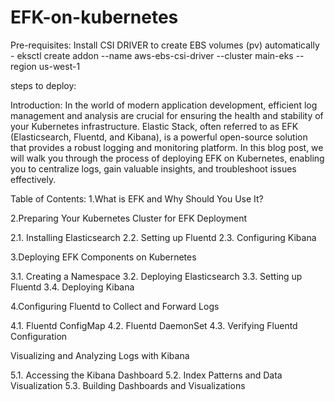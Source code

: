 # EFK-on-kubernetes

Pre-requisites:
Install CSI DRIVER to create EBS volumes (pv) automatically - eksctl create addon --name aws-ebs-csi-driver --cluster main-eks --region us-west-1 

steps to deploy:

Introduction: 
In the world of modern application development, efficient log management and analysis are crucial for ensuring the health and stability of your Kubernetes infrastructure. Elastic Stack, often referred to as EFK (Elasticsearch, Fluentd, and Kibana), is a powerful open-source solution that provides a robust logging and monitoring platform. In this blog post, we will walk you through the process of deploying EFK on Kubernetes, enabling you to centralize logs, gain valuable insights, and troubleshoot issues effectively.

Table of Contents:
1.What is EFK and Why Should You Use It?

2.Preparing Your Kubernetes Cluster for EFK Deployment

2.1. Installing Elasticsearch
2.2. Setting up Fluentd
2.3. Configuring Kibana

3.Deploying EFK Components on Kubernetes
   
3.1. Creating a Namespace
3.2. Deploying Elasticsearch
3.3. Setting up Fluentd
3.4. Deploying Kibana

4.Configuring Fluentd to Collect and Forward Logs

4.1. Fluentd ConfigMap
4.2. Fluentd DaemonSet
4.3. Verifying Fluentd Configuration

Visualizing and Analyzing Logs with Kibana

5.1. Accessing the Kibana Dashboard
5.2. Index Patterns and Data Visualization
5.3. Building Dashboards and Visualizations
